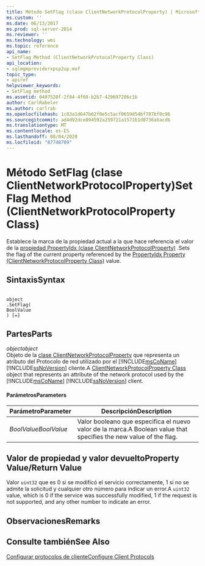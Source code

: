 ```yaml
---
title: Método SetFlag (clase ClientNetworkProtocolProperty) | Microsoft Docs
ms.custom: ''
ms.date: 06/13/2017
ms.prod: sql-server-2014
ms.reviewer: ''
ms.technology: wmi
ms.topic: reference
api_name:
- SetFlag Method (ClientNetworkProtocolProperty Class)
api_location:
- sqlmgmproviderxpsp2up.mof
topic_type:
- apiref
helpviewer_keywords:
- SetFlag method
ms.assetid: 0407520f-2f84-4f68-b2b7-429697286c1b
author: CarlRabeler
ms.author: carlrab
ms.openlocfilehash: 1c83a1d647b62f0e5c5acf0659d54bf787bf0c96
ms.sourcegitcommit: ad4d92dce894592a259721a1571b1d8736abacdb
ms.translationtype: MT
ms.contentlocale: es-ES
ms.lasthandoff: 08/04/2020
ms.locfileid: "87748709"
---
```

# <a name="setflag-method-clientnetworkprotocolproperty-class"></a><span data-ttu-id="9b850-102">Método SetFlag (clase ClientNetworkProtocolProperty)</span><span class="sxs-lookup"><span data-stu-id="9b850-102">SetFlag Method (ClientNetworkProtocolProperty Class)</span></span>
  <span data-ttu-id="9b850-103">Establece la marca de la propiedad actual a la que hace referencia el valor de la [propiedad PropertyIdx (clase ClientNetworkProtocolProperty)](clientnetworkprotocolproperty-class.md) .</span><span class="sxs-lookup"><span data-stu-id="9b850-103">Sets the flag of the current property referenced by the [PropertyIdx Property (ClientNetworkProtocolProperty Class)](clientnetworkprotocolproperty-class.md) value.</span></span>  
  
## <a name="syntax"></a><span data-ttu-id="9b850-104">Sintaxis</span><span class="sxs-lookup"><span data-stu-id="9b850-104">Syntax</span></span>  
  
```  
  
object  
.SetFlag(  
BoolValue  
) [=]  
```  
  
## <a name="parts"></a><span data-ttu-id="9b850-105">Partes</span><span class="sxs-lookup"><span data-stu-id="9b850-105">Parts</span></span>  
 <span data-ttu-id="9b850-106">*object*</span><span class="sxs-lookup"><span data-stu-id="9b850-106">*object*</span></span>  
 <span data-ttu-id="9b850-107">Objeto de la [clase ClientNetworkProtocolProperty](clientnetworkprotocolproperty-class.md) que representa un atributo del Protocolo de red utilizado por el [!INCLUDE[msCoName](../../../includes/msconame-md.md)] [!INCLUDE[ssNoVersion](../../../includes/ssnoversion-md.md)] cliente.</span><span class="sxs-lookup"><span data-stu-id="9b850-107">A [ClientNetworkProtocolProperty Class](clientnetworkprotocolproperty-class.md) object that represents an attribute of the network protocol used by the [!INCLUDE[msCoName](../../../includes/msconame-md.md)] [!INCLUDE[ssNoVersion](../../../includes/ssnoversion-md.md)] client.</span></span>  
  
#### <a name="parameters"></a><span data-ttu-id="9b850-108">Parámetros</span><span class="sxs-lookup"><span data-stu-id="9b850-108">Parameters</span></span>  
  
|<span data-ttu-id="9b850-109">Parámetro</span><span class="sxs-lookup"><span data-stu-id="9b850-109">Parameter</span></span>|<span data-ttu-id="9b850-110">Descripción</span><span class="sxs-lookup"><span data-stu-id="9b850-110">Description</span></span>|  
|---------------|-----------------|  
|<span data-ttu-id="9b850-111">*BoolValue*</span><span class="sxs-lookup"><span data-stu-id="9b850-111">*BoolValue*</span></span>|<span data-ttu-id="9b850-112">Valor booleano que especifica el nuevo valor de la marca.</span><span class="sxs-lookup"><span data-stu-id="9b850-112">A Boolean value that specifies the new value of the flag.</span></span>|  
  
## <a name="property-valuereturn-value"></a><span data-ttu-id="9b850-113">Valor de propiedad y valor devuelto</span><span class="sxs-lookup"><span data-stu-id="9b850-113">Property Value/Return Value</span></span>  
 <span data-ttu-id="9b850-114">Valor `uint32` que es 0 si se modificó el servicio correctamente, 1 si no se admite la solicitud y cualquier otro número para indicar un error.</span><span class="sxs-lookup"><span data-stu-id="9b850-114">A `uint32` value, which is 0 if the service was successfully modified, 1 if the request is not supported, and any other number to indicate an error.</span></span>  
  
## <a name="remarks"></a><span data-ttu-id="9b850-115">Observaciones</span><span class="sxs-lookup"><span data-stu-id="9b850-115">Remarks</span></span>  
  
## <a name="see-also"></a><span data-ttu-id="9b850-116">Consulte también</span><span class="sxs-lookup"><span data-stu-id="9b850-116">See Also</span></span>  
 [<span data-ttu-id="9b850-117">Configurar protocolos de cliente</span><span class="sxs-lookup"><span data-stu-id="9b850-117">Configure Client Protocols</span></span>](../../../database-engine/configure-windows/configure-client-protocols.md)  
  
  
